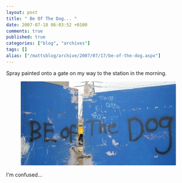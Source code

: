 ```yaml
---
layout: post
title: " Be Of The Dog... "
date: 2007-07-18 06:03:52 +0100
comments: true
published: true
categories: ["blog", "archives"]
tags: []
alias: ["/mattsblog/archive/2007/07/17/be-of-the-dog.aspx"]
---
```

<!-- more -->

<p>Spray painted onto a gate on my way to the station in the morning. </p> <figure><img height="229" alt="Be of the Dog" src="/images/BeOfTheDog.jpg" width="448"> </figure> <p>I'm confused...</p>
